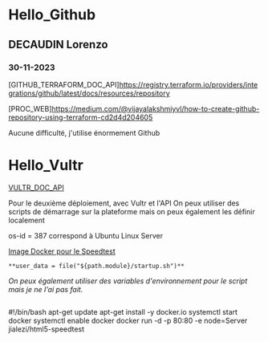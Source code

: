 # Hello_Github
## DECAUDIN Lorenzo
### 30-11-2023

[GITHUB_TERRAFORM_DOC_API]https://registry.terraform.io/providers/integrations/github/latest/docs/resources/repository


[PROC_WEB]https://medium.com/@vijayalakshmiyvl/how-to-create-github-repository-using-terraform-cd2d4d204605

Aucune difficulté, j'utilise énormement Github


# Hello_Vultr
[VULTR_DOC_API](https://www.vultr.com/api/)

Pour le deuxième déploiement, avec Vultr et l'API
On peux utiliser des scripts de démarrage sur la plateforme mais on peux également les définir localement

os-id = 387 correspond à Ubuntu Linux Server

[Image Docker pour le Speedtest](https://hub.docker.com/r/jialezi/html5-speedtest)

```
**user_data = file("${path.module}/startup.sh")**
```
*On peux également utiliser des variables d'environnement pour le script mais je ne l'ai pas fait.*
```
```
#!/bin/bash
apt-get update
apt-get install -y docker.io
systemctl start docker
systemctl enable docker
docker run -d -p 80:80 -e node=Server  jialezi/html5-speedtest

```
